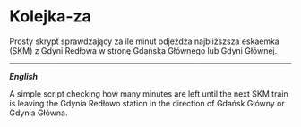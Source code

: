 # Kolejka-za

Prosty skrypt sprawdzający za ile minut odjeżdża najbliższsza eskaemka (SKM)
z Gdyni Redłowa w stronę Gdańska Głównego lub Gdyni Głównej.

----

***English***

A simple script checking how many minutes are left until the next SKM train is leaving
the Gdynia Redłowo station in the direction of Gdańsk Główny or Gdynia Główna.
